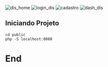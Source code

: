 ![dis_home](https://user-images.githubusercontent.com/59458404/85239909-5cef1100-b40c-11ea-9d1f-41e2a21c5c63.PNG)
![login_dis](https://user-images.githubusercontent.com/59458404/85239910-5e203e00-b40c-11ea-88b5-1b824d2723f5.PNG)
![cadastro](https://user-images.githubusercontent.com/59458404/85239911-5eb8d480-b40c-11ea-95ad-d72d79c015cd.PNG)
![dash_dis](https://user-images.githubusercontent.com/59458404/85239912-5eb8d480-b40c-11ea-8bbe-628b02bb7398.PNG)

## Iniciando Projeto

    cd public
    php -S localhost:8080
    
# End
